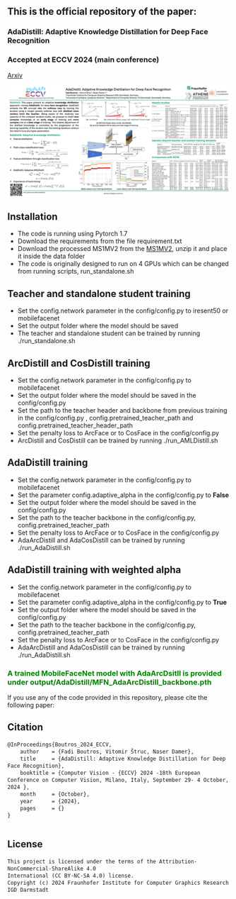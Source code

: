 ## This is the official repository of the paper:
### AdaDistill: Adaptive Knowledge Distillation for Deep Face Recognition

### Accepted at ECCV 2024 (main conference)
[Arxiv](https://arxiv.org/abs/2407.01332)

![Poster](https://raw.githubusercontent.com/fdbtrs/AdaDistill/main/img/Poster.png)


## Installation
- The code is running using Pytorch 1.7
- Download the requirements from the file requirement.txt
- Download the processed MS1MV2 from the [MS1MV2](https://github.com/deepinsight/insightface/tree/master/recognition/_datasets_), unzip it and place it inside the data folder
- The code is originally designed to run on 4 GPUs which can be changed from running scripts, run_standalone.sh 

## Teacher and standalone student training
- Set the config.network parameter in the config/config.py to iresent50 or mobilefacenet
- Set the output folder where the model should be saved
- The teacher and standalone student can be trained by running ./run_standalone.sh

## ArcDistill and CosDistill training
- Set the config.network parameter in the config/config.py to mobilefacenet
- Set the output folder where the model should be saved in the config/config.py 
- Set the path to the teacher header and backbone from previous training in the config/config.py , config.pretrained_teacher_path  and config.pretrained_teacher_header_path 
- Set the penalty loss to ArcFace or to CosFace in the config/config.py 
- ArcDistill and CosDistill can be trained by running ./run_AMLDistill.sh


## AdaDistill training
- Set the config.network parameter in the config/config.py to mobilefacenet
- Set the parameter config.adaptive_alpha in the config/config.py to **False**
- Set the output folder where the model should be saved in the config/config.py 
- Set the path to the teacher backbone in the config/config.py, config.pretrained_teacher_path
- Set the penalty loss to ArcFace or to CosFace in the config/config.py
- AdaArcDistill and AdaCosDistill can be trained by running ./run_AdaDistill.sh


## AdaDistill training with weighted alpha
- Set the config.network parameter in the config/config.py to mobilefacenet
- Set the parameter config.adaptive_alpha in the config/config.py to **True**
- Set the output folder where the model should be saved in the config/config.py 
- Set the path to the teacher backbone in the config/config.py, config.pretrained_teacher_path
- Set the penalty loss to ArcFace or to CosFace in the config/config.py
- AdaArcDistill and AdaCosDistill can be trained by running ./run_AdaDistill.sh


### <font color="green">A trained MobileFaceNet model with AdaArcDsitll is provided under output/AdaDistill/MFN_AdaArcDistill_backbone.pth</font>




If you use any of the code provided in this repository, please cite the following paper:
## Citation
```
@InProceedings{Boutros_2024_ECCV,
    author    = {Fadi Boutros, Vitomir Štruc, Naser Damer},
    title     = {AdaDistill: Adaptive Knowledge Distillation for Deep Face Recognition},
    booktitle = {Computer Vision - {ECCV} 2024 -18th European Conference on Computer Vision, Milano, Italy, September 29- 4 October, 2024 },
    month     = {October},
    year      = {2024},
    pages     = {}
}


```


## License

```
This project is licensed under the terms of the Attribution-NonCommercial-ShareAlike 4.0 
International (CC BY-NC-SA 4.0) license. 
Copyright (c) 2024 Fraunhofer Institute for Computer Graphics Research IGD Darmstadt
```